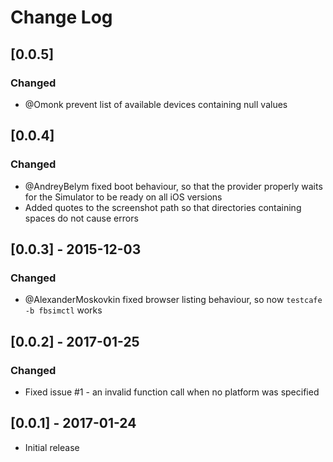 # Change Log

## [0.0.5]
### Changed
- @Omonk prevent list of available devices containing null values

## [0.0.4]
### Changed
- @AndreyBelym fixed boot behaviour, so that the provider properly waits for the Simulator to be ready on all iOS versions
- Added quotes to the screenshot path so that directories containing spaces do not cause errors

## [0.0.3] - 2015-12-03
### Changed
- @AlexanderMoskovkin fixed browser listing behaviour, so now `testcafe -b fbsimctl` works

## [0.0.2] - 2017-01-25
### Changed
- Fixed issue #1 - an invalid function call when no platform was specified

## [0.0.1] - 2017-01-24
- Initial release